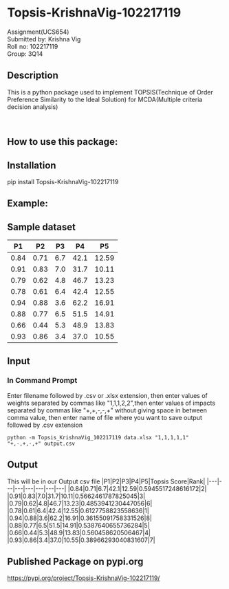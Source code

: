 # Topsis-KrishnaVig-102217119

Assignment(UCS654)<br>
Submitted by: Krishna Vig<br>
Roll no: 102217119<br>
Group: 3Q14

## Description

This is a python package used to implement TOPSIS(Technique of Order Preference Similarity to the Ideal Solution) for MCDA(Multiple criteria decision analysis)

<br>

## How to use this package:

## Installation

pip install Topsis-KrishnaVig-102217119

## Example:

## Sample dataset

|P1|P2|P3|P4|P5|
|---|---|---|---|---|
|0\.84|0\.71|6\.7|42\.1|12\.59|
|0\.91|0\.83|7\.0|31\.7|10\.11|
|0\.79|0\.62|4\.8|46\.7|13\.23|
|0\.78|0\.61|6\.4|42\.4|12\.55|
|0\.94|0\.88|3\.6|62\.2|16\.91|
|0\.88|0\.77|6\.5|51\.5|14\.91|
|0\.66|0\.44|5\.3|48\.9|13\.83|
|0\.93|0\.86|3\.4|37\.0|10\.55|
## Input

### In Command Prompt

Enter filename followed by .csv or .xlsx extension, then enter values of weights separated by commas like "1,1,1,2,2",then enter values of impacts separated by commas like "+,+,-,-,+" without giving space in between comma value, then enter name of file where you want to save output followed by .csv extension

```
python -m Topsis_KrishnaVig_102217119 data.xlsx "1,1,1,1,1" "+,-,+,-,+" output.csv
```

## Output

This will be in our Output csv file
|P1|P2|P3|P4|P5|Topsis Score|Rank|
|---|---|---|---|---|---|---|
|0\.84|0\.71|6\.7|42\.1|12\.59|0\.5945517248616172|2|
|0\.91|0\.83|7\.0|31\.7|10\.11|0\.5662461787825045|3|
|0\.79|0\.62|4\.8|46\.7|13\.23|0\.4853941230447056|6|
|0\.78|0\.61|6\.4|42\.4|12\.55|0\.6127758823558636|1|
|0\.94|0\.88|3\.6|62\.2|16\.91|0\.36155091758331526|8|
|0\.88|0\.77|6\.5|51\.5|14\.91|0\.5387640655736284|5|
|0\.66|0\.44|5\.3|48\.9|13\.83|0\.560458620506467|4|
|0\.93|0\.86|3\.4|37\.0|10\.55|0\.38966293040831607|7|




## Published Package on pypi.org

https://pypi.org/project/Topsis-KrishnaVig-102217119/
